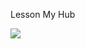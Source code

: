 Lesson My Hub

<img src = "https://github.com/BogdanEvstygneiv/lesson2/actions/workflows/django.yml/badge.svg"><br>
